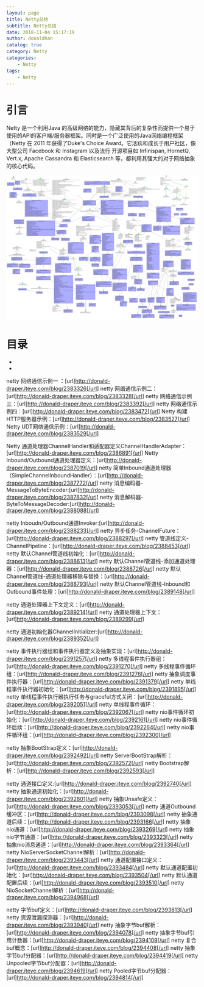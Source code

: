 ```yaml
---
layout: page
title: Netty总结
subtitle: Netty总结
date: 2018-11-04 15:17:19
author: donaldhan
catalog: true
category: Netty
categories:
    - Netty
tags:
    - Netty
---
```


# 引言

Netty 是一个利用Java 的高级网络的能力，隐藏其背后的复杂性而提供一个易于使用的API的客户端/服务器框架。同时是一个广泛使用的Java网络编程框架（Netty 在 2011 年获得了Duke's Choice Award。它活跃和成长于用户社区，像大型公司 Facebook 和 Instagram 以及流行 开源项目如 Infinispan, HornetQ, Vert.x, Apache Cassandra 和 Elasticsearch 等，都利用其强大的对于网络抽象的核心代码。



![netty](/image/Netty/netty.png)




# 目录
* [](#)
* [](#)







<!-- demo -->
netty 网络通信示例一 ：[url]http://donald-draper.iteye.com/blog/2383326[/url]
netty 网络通信示例二：[url]http://donald-draper.iteye.com/blog/2383328[/url]
netty 网络通信示例三：[url]http://donald-draper.iteye.com/blog/2383392[/url]
netty 网络通信示例四：[url]http://donald-draper.iteye.com/blog/2383472[/url]
Netty 构建HTTP服务器示例：[url]http://donald-draper.iteye.com/blog/2383527[/url]
Netty UDT网络通信示例：[url]http://donald-draper.iteye.com/blog/2383529[/url]
<!-- Channel Handler -->
Netty 通道处理器ChannelHandler和适配器定义ChannelHandlerAdapter：[url]http://donald-draper.iteye.com/blog/2386891[/url]
Netty Inbound/Outbound通道处理器定义：[url]http://donald-draper.iteye.com/blog/2387019[/url]
netty 简单Inbound通道处理器（SimpleChannelInboundHandler）：[url]http://donald-draper.iteye.com/blog/2387772[/url]
netty 消息编码器-MessageToByteEncoder:[url]http://donald-draper.iteye.com/blog/2387832[/url]
netty 消息解码器-ByteToMessageDecoder:[url]http://donald-draper.iteye.com/blog/2388088[/url]
<!-- Channel Pipeline -->
netty Inboudn/Outbound通道Invoker:[url]http://donald-draper.iteye.com/blog/2388233[/url]
netty 异步任务-ChannelFuture：[url]http://donald-draper.iteye.com/blog/2388297[/url]
netty 管道线定义-ChannelPipeline：[url]http://donald-draper.iteye.com/blog/2388453[/url]
netty 默认Channel管道线初始化：[url]http://donald-draper.iteye.com/blog/2388613[/url]
netty 默认Channel管道线-添加通道处理器：[url]http://donald-draper.iteye.com/blog/2388726[/url]
netty 默认Channel管道线-通道处理器移除与替换：[url]http://donald-draper.iteye.com/blog/2388793[/url]
netty 默认Channel管道线-Inbound和Outbound事件处理：[url]http://donald-draper.iteye.com/blog/2389148[/url]
<!-- ChannelHandlerContext -->
netty 通道处理器上下文定义：[url]http://donald-draper.iteye.com/blog/2389214[/url]
netty 通道处理器上下文：[url]http://donald-draper.iteye.com/blog/2389299[/url]
<!-- ChannelInitializer -->
netty 通道初始化器ChannelInitializer:[url]http://donald-draper.iteye.com/blog/2389352[/url]
<!-- EventLoopGroup -->
netty 事件执行器组和事件执行器定义及抽象实现：[url]http://donald-draper.iteye.com/blog/2391257[/url]
netty 多线程事件执行器组：[url]http://donald-draper.iteye.com/blog/2391270[/url]
netty 多线程事件循环组：[url]http://donald-draper.iteye.com/blog/2391276[/url]
netty 抽象调度事件执行器：[url]http://donald-draper.iteye.com/blog/2391379[/url]
netty 单线程事件执行器初始化：[url]http://donald-draper.iteye.com/blog/2391895[/url]
netty 单线程事件执行器执行任务与graceful方式关闭：[url]http://donald-draper.iteye.com/blog/2392051[/url]
netty 单线程事件循环：[url]http://donald-draper.iteye.com/blog/2392067[/url]
netty nio事件循环初始化：[url]http://donald-draper.iteye.com/blog/2392161[/url]
netty nio事件循环后续：[url]http://donald-draper.iteye.com/blog/2392264[/url]
netty nio事件循环组：[url]http://donald-draper.iteye.com/blog/2392300[/url]
<!-- BootStrap -->
netty 抽象BootStrap定义：[url]http://donald-draper.iteye.com/blog/2392492[/url]
netty ServerBootStrap解析：[url]http://donald-draper.iteye.com/blog/2392572[/url]
netty Bootstrap解析：[url]http://donald-draper.iteye.com/blog/2392593[/url]
<!-- SocketChannel -->
netty 通道接口定义:[url]http://donald-draper.iteye.com/blog/2392740[/url]
netty 抽象通道初始化：[url]http://donald-draper.iteye.com/blog/2392801[/url]
netty 抽象Unsafe定义：[url]http://donald-draper.iteye.com/blog/2393053[/url]
netty 通道Outbound缓冲区：[url]http://donald-draper.iteye.com/blog/2393098[/url]
netty 抽象通道后续：[url]http://donald-draper.iteye.com/blog/2393166[/url]
netty 抽象nio通道：[url]http://donald-draper.iteye.com/blog/2393269[/url]
netty 抽象nio字节通道：[url]http://donald-draper.iteye.com/blog/2393323[/url]
netty 抽象nio消息通道：[url]http://donald-draper.iteye.com/blog/2393364[/url]
netty NioServerSocketChannel解析：[url]http://donald-draper.iteye.com/blog/2393443[/url]
netty 通道配置接口定义：[url]http://donald-draper.iteye.com/blog/2393484[/url]
netty 默认通道配置初始化：[url]http://donald-draper.iteye.com/blog/2393504[/url]
netty 默认通道配置后续：[url]http://donald-draper.iteye.com/blog/2393510[/url]
netty NioSocketChannel解析：[url]http://donald-draper.iteye.com/blog/2394968[/url]
<!-- ByteBuf -->
netty 字节buf定义：[url]http://donald-draper.iteye.com/blog/2393813[/url]
netty 资源泄漏探测器：[url]http://donald-draper.iteye.com/blog/2393940[/url]
netty 抽象字节buf解析：[url]http://donald-draper.iteye.com/blog/2394078[/url]
netty 抽象字节buf引用计数器：[url]http://donald-draper.iteye.com/blog/2394109[/url]
netty 复合buf概念：[url]http://donald-draper.iteye.com/blog/2394408[/url]
netty 抽象字节buf分配器：[url]http://donald-draper.iteye.com/blog/2394419[/url]
netty Unpooled字节buf分配器：[url]http://donald-draper.iteye.com/blog/2394619[/url]
netty Pooled字节buf分配器：[url]http://donald-draper.iteye.com/blog/2394814[/url]
